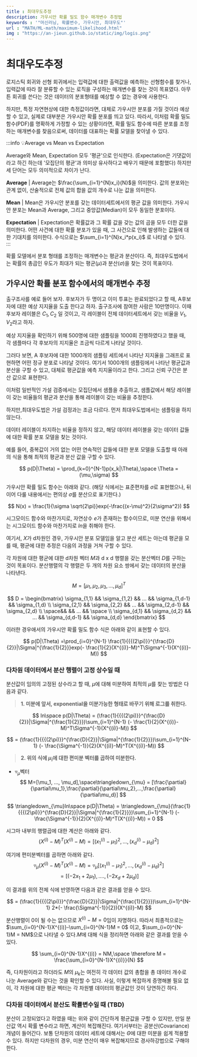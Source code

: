 ```yaml
---
title : 최대우도추정
description: 가우시안 확률 밀도 함수 매개변수 추정법
keywords : '"머신러닝, 확률변수, 가우시안, 최대우도"'
url : "MATH/ML-math/maximum-likelihood.html"
img : "https://an-jieun.github.io/static/img/logis.png"
---
```


# 최대우도추정

로지스틱 회귀와 선형 회귀에서는 입력값에 대한 출력값을 예측하는 선형함수를 찾거나, 입력값에 따라 잘 분류할 수 있는 로직을 구성하는 매개변수를 찾는 것이 목표였다. 아무튼 회귀를 쓴다는 것은 데이터의 분포형태를 예상할 수 없는 경우에 사용한다. 

하지만, 특정 자연현상에 대한 측정값이라면, 대체로 가우시안 분포를 가질 것이라 예상할 수 있고, 실제로 대부분은 가우시안 확률 분포를 띄고 있다. 따라서, 이처럼 확률 밀도 함수(PDF)를 명확하게 가정할 수 있는 상황이라면, 확률 밀도 함수에 따른 분포를 조정하는 매개변수를 찾음으로써, 데이터를 대표하는 확률 모델을 찾아낼 수 있다.

:::info 💡Average vs Mean vs Expectation

Average와 Mean, Expectation 모두 '평균'으로 인식한다. (Expectation은 기댓값이라고 하긴 하는데 '모집단의 평균'과 의미상 유사하다고 배우기 때문에 포함했다) 하지만 세 단어는 모두 의미적으로 차이가 난다.

**Average** | Average는 $\frac{\sum_{i=1}^{N}x_i}{N}$을 의미한다. 값의 분포와는 관계 없이, 산술적으로 전체 값의 합을 값의 개수로 나눈 값을 의미한다.

**Mean** | Mean은 가우시안 분포를 갖는 데이터세트에서의 평균 값을 의미한다. 가우시안 분포는 Mean과 Average, 그리고 중앙값(Median)이 모두 동일한 분포이다.

**Expectation** | Expectation은 확률값과 그 확률 값을 갖는 값의 곱을 모두 더한 값을 의미한다. 어떤 사건에 대한 확률 분포가 있을 때, 그 사건으로 인해 발생하는 값들에 대한 기대치를 의미한다. 수식으로는 $\sum_{i=1}^{N}x_i*p(x_i)$ 로 나타낼 수 있다.
:::

확률 모델에서 분포 형태를 조정하는 매개변수는 평균과 분산이다. 즉, 최대우도법에서는 확률의 총곱인 우도가 최대가 되는 평균($\mu$)과 분산($\sigma$)을 찾는 것이 목표이다.

## 가우시안 확률 분포 함수에서의 매개변수 추정

출구조사를 예로 들어 보자. 후보자가 두 명이고 이미 투표는 완료되었다고 할 때, A후보자에 대한 예상 지지율을 도출 한다고 하자. 출구조사에 참여한 사람은 10만명이다. 이때 후보자 레이블은 ${C_1, C_2}$ 일 것이고, 각 레이블이 전체 데이터세트에서 갖는 비율을 ${V_1, V_2}$라고 하자.

예상 지지율을 확인하기 위해 500명에 대한 샘플링을 1000회 진행하였다고 했을 때, 각 샘플마다 각 후보자의 지지율은 조금씩 다르게 나타날 것이다.

그러다 보면, A 후보자에 대한 1000개의 샘플링 세트에서 나타난 지지율을 그래프로 표현하면 어떤 정규 분포로 나타날 것이다. 여기서 1000개의 샘플링에서 나타난 평균값과 분산을 구할 수 있고, 대체로 평균값을 예측 지지율이라고 한다. 그리고 신뢰 구간은 분산 값으로 표현한다.

이처럼 일반적인 가설 검증에서는 모집단에서 샘플을 추출하고, 샘플값에서 해당 레이블이 갖는 비율들의 평균과 분산을 통해 레이블이 갖는 비율을 추정한다. 

하지만,최대우도법은 가설 검정과는 조금 다르다. 먼저 최대우도법에서는 샘플링을 하지 않는다. 

데이터 레이블이 차지하는 비율을 정하지 않고, 해당 데이터 레이블을 갖는 데이터 값들에 대한 확률 분포 모델을 찾는 것이다. 

예를 들어, 중복값이 거의 없는 어떤 연속적인 값들에 대한 분포 모델을 도출할 때 아래의 식을 통해 최적의 평균과 분산 값을 구할 수 있다. 

$$
p(D|\Theta) = \prod_{k=0}^{N-1}p(x_k|\Theta),\space \Theta = (\mu,\sigma)
$$

가우시안 확률 밀도 함수는 아래와 같다. (해당 식에서는 표준편차를 $\sigma$로 표현했으나, 뒤이어 다룰 내용에서는 편의상 $\sigma$를 분산으로 표기한다.)

$$
N(x) = \frac{1}{\sigma \sqrt{2\pi}}exp(-\frac{(x-\mu)^2}{2\sigma^2})
$$


시그모이드 함수와 마찬가지로, 자연상수 $e$가 존재하는 함수이므로, 미분 연산을 위해서는 시그모이드 함수와 마찬가지로 $ln$을 취해야 한다.

여기서, $X$가 d차원인 경우, 가우시안 분포 모델임을 알고 분산 세트는 아는데 평균을 모를 때, 평균에 대한 추정은 다음의 과정을 거쳐 구할 수 있다.

각 차원에 대한 평균에 대한 d차원 벡터 $M$과 d x d 행렬을 갖는 분산벡터 $D$를 구하는 것이 목표이다. 분산행렬의 각 행렬은 두 개의 차원 요소 쌍에서 갖는 데이터의 분산을 나타낸다.

$$
M = [\mu_1,\mu_2,\mu_3, ... ,\mu_d ]^T
$$

$$
D = 
\begin{bmatrix}
\sigma_{1,1} && \sigma_{1,2} && ... && \sigma_{1,d-1} && \sigma_{1,d} \\
\sigma_{2,1} && \sigma_{2,2} && ... && \sigma_{2,d-1} && \sigma_{2,d} \\
\space&& && ... && \space \\
\sigma_{d,1} && \sigma_{d,2} && ... && \sigma_{d,d-1} && \sigma_{d,d} 
\end{bmatrix}
$$

이러한 경우애서의 가우시안 확률 밀도 함수 식은 아래와 같이 표현할 수 있다.

$$
p(D|\Theta) =\prod_{i=0}^{N-1} \frac{1}{{{(2\pi)}}^{\frac{D}{2}}|\Sigma|^{\frac{1}{2}}}exp(- \frac{1}{2}(X^{(i)}-M)^T\Sigma^{-1}(X^{(i)}-M))
$$

### 다차원 데이터에서 분산 행렬이 고정 상수일 때
분산값이 임의의 고정된 상수라고 할 때, $\mu$에 대해 미분하여 최적의 $\mu$를 찾는 방법은 다음과 같다.

> **1. 미분에 앞서, exponential을 미분가능한 형태로 바꾸기 위해 로그를 취한다.**

$$
ln\space p(D|\Theta) =  (\frac{1}{{{(2\pi)}}^{\frac{D}{2}}|\Sigma|^{\frac{1}{2}}})\sum_{i=1}^{N-1} (- \frac{1}{2}(X^{(i)}-M)^T\Sigma^{-1}(X^{(i)}-M)) 
$$

$$
= (\frac{1}{{{(2\pi)}}^{\frac{D}{2}}|\Sigma|^{\frac{1}{2}}})\sum_{i=1}^{N-1} (- \frac{\Sigma^{-1}}{2}(X^{(i)}-M)^T(X^{(i)}-M)) 
$$

> **2. 위의 식에 $\mu_i$에 대한 편미분 벡터를 곱하여 미분한다.**
- $\triangledown_{\mu}$벡터
$$
M=[\mu_1, ..., \mu_d],\space\triangledown_{\mu} = [\frac{\partial}{\partial\mu_1},\frac{\partial}{\partial\mu_2},...,\frac{\partial}{\partial\mu_d}]
$$


$$
\triangledown_{\mu}ln\space p(D|\Theta) = \triangledown_{\mu}(\frac{1}{{{(2\pi)}}^{\frac{D}{2}}|\Sigma|^{\frac{1}{2}}})\sum_{i=1}^{N-1} (- \frac{\Sigma^{-1}}{2}(X^{(i)}-M)^T(X^{(i)}-M)) = 0
$$

시그마 내부의 행렬곱에 대한 계산은 아래와 같다.
$$
(X^{(i)}-M)^T(X^{(i)}-M) = [(x_1^{(i)}-\mu_1)^2, ...,(x_d^{(i)}-\mu_d)^2 ]
$$

여기에 편미분벡터를 곱하면 아래와 같다.
$$
\triangledown_{\mu}(X^{(i)}-M)^T(X^{(i)}-M)  = \triangledown_{\mu}[(x_1^{(i)}-\mu_1)^2, ...,(x_d^{(i)}-\mu_d)^2 ]
$$
$$
= [(-2x_1+2\mu_1), ...., (-2x_d+2\mu_d)]
$$

이 결과를 위의 전체 식에 반영하면 다음과 같은 결과를 얻을 수 있다.

$$
= (\frac{1}{{{(2\pi)}}^{\frac{D}{2}}|\Sigma|^{\frac{1}{2}}})\sum_{i=1}^{N-1} 2*(- \frac{\Sigma^{-1}}{2})(X^{(i)}-M)
$$

분산행렬이 0이 될 수는 없으므로 $X^{(i)} - M = 0$임이 자명하다. 따라서 최종적으로는 $\sum_{i=0}^{N-1}X^{(i)}-\sum_{i=0}^{N-1}M = 0$ 이고, $\sum_{i=0}^{N-1}M = NM$으로 나타낼 수 있다.$M$에 대해 식을 정리하면 아래와 같은 결과를 얻을 수 있다.

$$
\sum_{i=0}^{N-1}X^{(i)} = NM,\space \therefore M = \frac{\sum_{i=0}^{N-1}X^{(i)}}{N}
$$

즉, 다차원이라고 하더라도 $M$의 $\mu_k$는 여전히 각 데이터 값의 총합을 총 데이터 개수로 나눈 Average와 같다는 것을 확인할 수 있다. 사실, 이렇게 복잡하게 증명해볼 필요 없이, 각 차원에 대한 평균 벡터는 각 차원별 데이터의 평균값인 것이 당연하긴 하다.

### 다차원 데이터에서 분산도 확률변수일 때 (TBD)

분산이 고정되었다고 하였을 때는 위와 같이 간단하게 평균값을 구할 수 있지만, 만일 분산값 역시 확률 변수라고 하면, 계산이 복잡해진다. 여기서부터는 공분산(Covariance) 개념이 들어간다.
보통 단차원의 데이터 세트에 대해서는 $\Theta$에 대한 미분을 쉽게 적용할 수 있다. 하지만 다차원의 경우, 미분 연산이 매우 복잡해지므로 경사하강법으로 구해야 한다.






